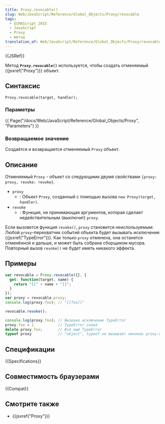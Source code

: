 ```yaml
---
title: Proxy.revocable()
slug: Web/JavaScript/Reference/Global_Objects/Proxy/revocable
tags:
  - ECMAScript 2015
  - JavaScript
  - Proxy
  - метод
translation_of: Web/JavaScript/Reference/Global_Objects/Proxy/revocable
---
```


{{JSRef}}

Метод **`Proxy.revocable()`** используется, чтобы создать отменяемый {{jsxref("Proxy")}} объект.

## Синтаксис

```
Proxy.revocable(target, handler);
```

### Параметры

{{ Page("/docs/Web/JavaScript/Reference/Global_Objects/Proxy", "Parameters") }}

### Возвращаемое значение

Создаётся и возвращается отменяемый `Proxy` объект.

## Описание

Отменяемый `Proxy` - объект со следующими двумя свойствами `{proxy: proxy, revoke: revoke}`.

- `proxy`
  - : Объект `Proxy`, созданный с помощью вызова `new Proxy(target, handler)`.
- `revoke`
  - : Функция, не принимающая аргументов, которая сделает недействительным (выключит) `proxy`.

Если вызовется функция `revoke()`, `proxy` становится неиспользуемым: Любой `proxy`-перехватчик событий объекта будет вызывать исключение {{jsxref("TypeError")}}. Как только `proxy` отменена, она останется отменённой и дальше, и может быть собрана сборщиком мусора. Повторный вызов `revoke()` не будет иметь никакого эффекта.

## Примеры

```js
var revocable = Proxy.revocable({}, {
  get: function(target, name) {
    return "[[" + name + "]]";
  }
});
var proxy = revocable.proxy;
console.log(proxy.foo); // "[[foo]]"

revocable.revoke();

console.log(proxy.foo); // Вызвано исключение TypeError
proxy.foo = 1           // TypeError снова
delete proxy.foo;       // Всё ещё TypeError
typeof proxy            // "object", typeof не вызывает никаких proxy-перехватчиков событий
```

## Спецификации

{{Specifications}}

## Совместимость браузерами

{{Compat}}

## Смотрите также

- {{jsxref("Proxy")}}
